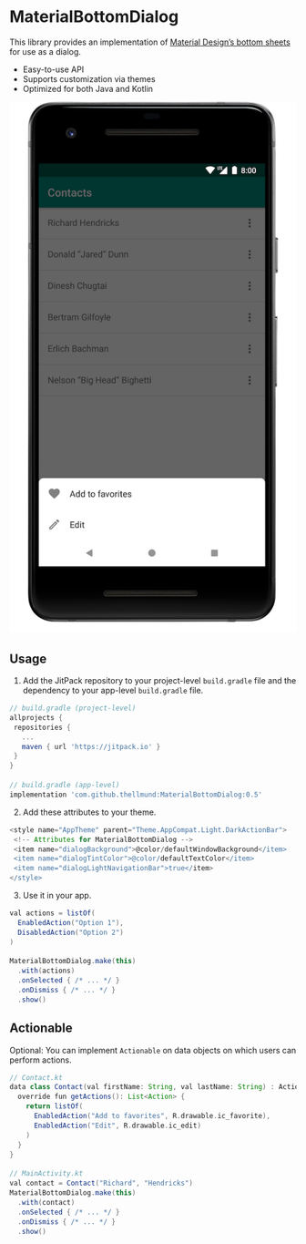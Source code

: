 # MaterialBottomDialog

This library provides an implementation of [Material Design’s bottom sheets](https://material.io/design/components/sheets-bottom.html) for use as a dialog.
* Easy-to-use API
* Supports customization via themes
* Optimized for both Java and Kotlin

![](images/screenshot.png)

Usage
---------
1. Add the JitPack repository to your project-level `build.gradle` file and the dependency to your app-level `build.gradle` file.
```groovy
// build.gradle (project-level)
allprojects {
 repositories {
   ...
   maven { url 'https://jitpack.io' }
 }
}

// build.gradle (app-level)
implementation 'com.github.thellmund:MaterialBottomDialog:0.5'
```
2. Add these attributes to your theme.
```groovy
<style name="AppTheme" parent="Theme.AppCompat.Light.DarkActionBar">
 <!-- Attributes for MaterialBottomDialog -->
 <item name="dialogBackground">@color/defaultWindowBackground</item>
 <item name="dialogTintColor">@color/defaultTextColor</item>
 <item name="dialogLightNavigationBar">true</item>
</style>
```

3. Use it in your app.
```groovy
val actions = listOf(
  EnabledAction("Option 1"),
  DisabledAction("Option 2")
)

MaterialBottomDialog.make(this)
  .with(actions)
  .onSelected { /* ... */ }
  .onDismiss { /* ... */ }
  .show()
```

Actionable
---------

Optional: You can implement `Actionable` on data objects on which users can perform actions.
```groovy
// Contact.kt
data class Contact(val firstName: String, val lastName: String) : Actionable {
  override fun getActions(): List<Action> {
    return listOf(
      EnabledAction("Add to favorites", R.drawable.ic_favorite),
      EnabledAction("Edit", R.drawable.ic_edit)
    )
  }
}

// MainActivity.kt
val contact = Contact("Richard", "Hendricks")
MaterialBottomDialog.make(this)
  .with(contact)
  .onSelected { /* ... */ }
  .onDismiss { /* ... */ }
  .show()
```
